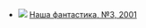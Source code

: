 * ![](/books/sf_action/Андрей%20Георгиевич%20Дашков/Наша%20фантастика,%20№3,%202001.jpg) [Наша фантастика, №3, 2001](/books/sf_action/Андрей%20Георгиевич%20Дашков/Наша%20фантастика,%20№3,%202001)